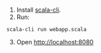 1. Install [scala-cli](https://scala-cli.virtuslab.org/docs/getting_started).
2. Run:
```
scala-cli run webapp.scala
```
3. Open [http://localhost:8080](http://localhost:8080)
